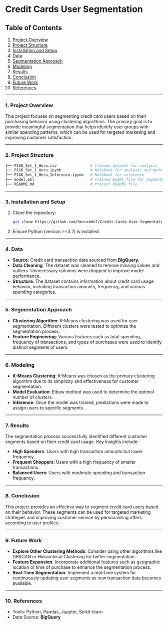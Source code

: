 
# Credit Cards User Segmentation

## Table of Contents
1. [Project Overview](#project-overview)
2. [Project Structure](#project-structure)
3. [Installation and Setup](#installation-and-setup)
4. [Data](#data)
5. [Segmentation Approach](#segmentation-approach)
6. [Modeling](#modeling)
7. [Results](#results)
8. [Conclusion](#conclusion)
9. [Future Work](#future-work)
10. [References](#references)

---

### 1. Project Overview
This project focuses on segmenting credit card users based on their purchasing behavior using clustering algorithms. The primary goal is to provide meaningful segmentation that helps identify user groups with similar spending patterns, which can be used for targeted marketing and improving customer satisfaction.

---

### 2. Project Structure
```bash
├── P1G6_Set_1_Heru.csv               # Cleaned dataset for analysis
├── P1G6_Set_1_Heru.ipynb             # Notebook for analysis and modeling
├── P1G6_Set_1_Heru_Inference.ipynb   # Notebook for inference
├── model.pkl                         # Trained model file for segmentation
├── README.md                         # Project README file
```

---

### 3. Installation and Setup
1. Clone the repository:
   ```bash
   git clone https://github.com/herurmdn7/Credit-Cards-User-Segmentation.git
   ```
2. Ensure Python (version >=3.7) is installed.

---

### 4. Data
- **Source**: Credit card transaction data sourced from **BigQuery**.
- **Data Cleaning**: The dataset was cleaned to remove missing values and outliers. Unnecessary columns were dropped to improve model performance.
- **Structure**: The dataset contains information about credit card usage behavior, including transaction amounts, frequency, and various spending categories.

---

### 5. Segmentation Approach
- **Clustering Algorithm**: K-Means clustering was used for user segmentation. Different clusters were tested to optimize the segmentation process.
- **Feature Engineering**: Various features such as total spending, frequency of transactions, and types of purchases were used to identify distinct segments of users.

---

### 6. Modeling
- **K-Means Clustering**: K-Means was chosen as the primary clustering algorithm due to its simplicity and effectiveness for customer segmentation.
- **Model Evaluation**: Elbow method was used to determine the optimal number of clusters.
- **Inference**: Once the model was trained, predictions were made to assign users to specific segments.

---

### 7. Results
The segmentation process successfully identified different customer segments based on their credit card usage. Key insights include:
- **High Spenders**: Users with high transaction amounts but lower frequency.
- **Frequent Shoppers**: Users with a high frequency of smaller transactions.
- **Balanced Users**: Users with moderate spending and transaction frequency.

---

### 8. Conclusion
This project provides an effective way to segment credit card users based on their behavior. These segments can be used for targeted marketing strategies and improving customer service by personalizing offers according to user profiles.

---

### 9. Future Work
- **Explore Other Clustering Methods**: Consider using other algorithms like DBSCAN or Hierarchical Clustering for better segmentation.
- **Feature Expansion**: Incorporate additional features such as geographic location or time of purchase to enhance the segmentation process.
- **Real-Time Segmentation**: Implement a real-time system for continuously updating user segments as new transaction data becomes available.

---

### 10. References
- Tools: Python, Pandas, Jupyter, Scikit-learn
- Data Source: **BigQuery**
